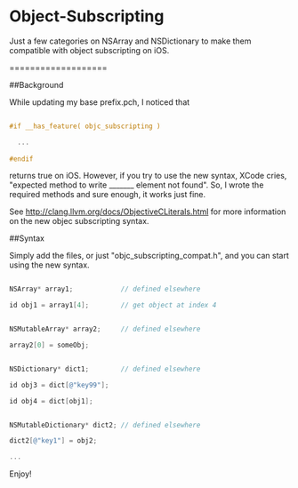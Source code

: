 Object-Subscripting
===================

Just a few categories on NSArray and NSDictionary to make them compatible with object subscripting on iOS.

===================

##Background

While updating my base prefix.pch, I noticed that 

```objective-c

#if __has_feature( objc_subscripting )

  ... 
  
#endif

```

returns true on iOS.  However, if you try to use the new syntax, XCode cries, "expected method to write _______ element not found".
So, I wrote the required methods and sure enough, it works just fine.

See http://clang.llvm.org/docs/ObjectiveCLiterals.html for more information on the new objec subscripting syntax.

##Syntax

Simply add the files, or just "objc_subscripting_compat.h", and you can start using the new syntax.

```objective-c

NSArray* array1;            // defined elsewhere

id obj1 = array1[4];        // get object at index 4


NSMutableArray* array2;     // defined elsewhere

array2[0] = someObj;  


NSDictionary* dict1;        // defined elsewhere

id obj3 = dict[@"key99"];

id obj4 = dict[obj1];


NSMutableDictionary* dict2; // defined elsewhere

dict2[@"key1"] = obj2;

...

```

Enjoy!